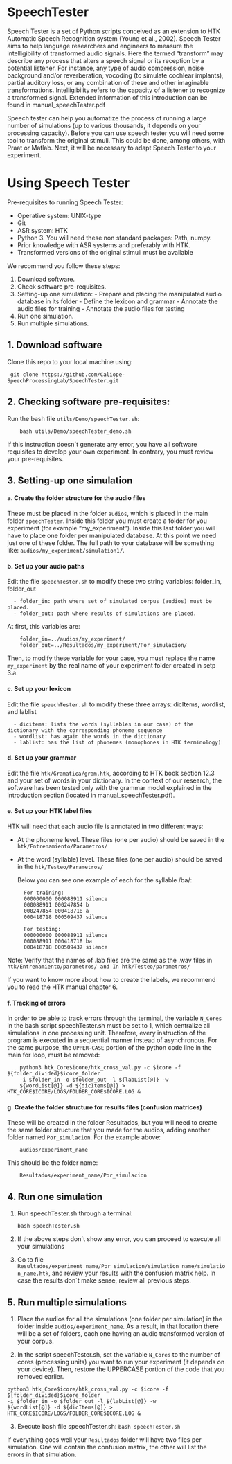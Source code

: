 # SpeechTester

Speech Tester is a set of Python scripts conceived as an extension to HTK Automatic Speech Recognition system (Young et al., 2002). Speech Tester aims to help language researchers and engineers to measure the intelligibility of transformed audio signals. Here the termed “transform” may describe any process that alters a speech signal or its reception by a potential listener. For instance, any type of audio compression, noise background and/or reverberation, vocoding (to simulate cochlear implants), partial auditory loss, or any combination of these and other imaginable transformations. Intelligibility refers to the capacity of a listener to recognize a transformed signal. Extended information of this introduction can be found in manual_speechTester.pdf

Speech tester can help you automatize the process of running a large number of simulations (up to various thousands, it depends on your processing capacity). Before you can use speech tester you will need some tool to transform the original stimuli. This could be done, among others, with Praat or Matlab. Next, it will be necessary to adapt Speech Tester to your experiment.  


# Using Speech Tester

  Pre-requisites to running Speech Tester:
   - Operative system: UNIX-type
   - Git
   - ASR system: HTK 
   - Python 3. You will need these non standard packages: Path, numpy.
   - Prior knowledge with ASR systems and preferably with HTK.
   - Transformed versions of the original stimuli must be available 


  We recommend you follow these steps:
  1.	Download software.
  2.	Check software pre-requisites.
  3.	Setting-up one simulation:
    - Prepare and placing the manipulated audio database in its folder
    - Define the lexicon and grammar
    - Annotate the audio files for training
    - Annotate the audio files for testing
  4.	Run one simulation.
  5.	Run multiple simulations.
  
  
  ## 1.	Download software
  
  Clone this repo to your local machine using:

     git clone https://github.com/Caliope-SpeechProcessingLab/SpeechTester.git

  ## 2.	Checking software pre-requisites:

   Run the bash file ```utils/Demo/speechTester.sh```:

        bash utils/Demo/speechTester_demo.sh

  If this instruction doesn´t generate any error, you have all software requisites to develop your own experiment. In contrary, you must          review your pre-requisites. 



   ## 3.	Setting-up one simulation

   #### a.  Create the folder structure for the audio files
   These must be placed in the folder ```audios```, which is placed in the main folder ```speechTester```. Inside this folder you must create a folder for you experiment (for example   “my_experiment”). Inside this last folder you will have to place one folder per manipulated database. At this point we need just one of these folder. The full path to your database will be something like: ```audios/my_experiment/simulation1/```. 

   #### b.  Set up your audio paths
   Edit the file  ```speechTester.sh``` to modify these two string variables: folder_in, folder_out
   
      - folder_in: path where set of simulated corpus (audios) must be placed.
      - folder_out: path where results of simulations are placed.
      
   At first, this variables are:
   
       
        folder_in=../audios/my_experiment/
        folder_out=../Resultados/my_experiment/Por_simulacion/
        
        
   Then, to modify these variable for your case, you must replace the name ```my_experiment``` by the real name of your experiment folder created in setp 3.a.
      
   #### c.  Set up your lexicon
   Edit the file ```speechTester.sh``` to modify these three arrays: dicItems, wordlist, and lablist

      -	dicitems: lists the words (syllables in our case) of the dictionary with the corresponding phoneme sequence
      -	wordlist: has again the words in the dictionary 
      -	lablist: has the list of phonemes (monophones in HTK terminology) 
      
   #### d.  Set up your grammar
   Edit the file ```htk/Gramatica/gram.htk```, according to HTK book section 12.3 and your set of words in your dictionary. In the context of our research, the software has been tested only with the grammar model explained in the introduction section (located in manual_speechTester.pdf). 
      
      
   #### e.	Set up your HTK label files

   HTK will need that each audio file is annotated in two different ways:

   -	At the phoneme level. These files (one per audio) should be saved in the ```htk/Entrenamiento/Parametros/```

   -	At the word (syllable) level. These files (one per audio) should be saved in the ```htk/Testeo/Parametros/```

        Below you can see one example of each for the syllable /ba/: 
        ```
          For training: 
          000000000 000088911 silence
          000088911 000247854 b	
          000247854 000418718 a	
          000418718 000509437 silence

          For testing:
          000000000 000088911 silence
          000088911 000418718 ba	
          000418718 000509437 silence
         ```

   Note: 
   Verify that the names of .lab files are the same as the .wav files in ```htk/Entrenamiento/parametros/ and In htk/Testeo/parametros/```

   If you want to know more about how to create the labels, we recommend you to read the HTK manual chapter 6. 

  #### f.  Tracking of errors 
   In order to be able to track errors through the terminal, the variable ```N_Cores``` in the bash script speechTester.sh must be set to 1, which centralize all simulations in one processing unit. Therefore, every instruction of the program is executed in a sequential manner instead of asynchronous. For the same purpose, the ```UPPER-CASE``` portion of the python code line in the main for loop, must be removed:
```
    python3 htk_Core$icore/htk_cross_val.py -c $icore -f ${folder_divided}$icore_folder 
    -i $folder_in -o $folder_out -l ${labList[@]} -w
    ${wordList[@]} -d ${dicItems[@]} > HTK_CORE$ICORE/LOGS/FOLDER_CORE$ICORE.LOG &
```



   #### g.	Create the folder structure for results files (confusion matrices)
   These will be created in the folder Resultados, but you will need to create the same folder structure that you made for the audios, adding another folder named ```Por_simulacion```. For the example above:

        audios/experiment_name

  This should be the folder name:

        Resultados/experiment_name/Por_simulacion




   ## 4.	Run one simulation

   1. Run speechTester.sh through a terminal:

          bash speechTester.sh
        
   2. If the above steps don´t show any error, you can proceed to execute all your simulations
   3. Go to file ```Resultados/experiment_name/Por_simulacion/simulation_name/simulation_name.htk```, and review your results with the confusion matrix help. In case the results don´t make sense, review all previous steps.





   ## 5.	Run multiple simulations

   1. Place the audios for all the simulations (one folder per simulation) in the folder inside ```audios/experiment_name```. As a result, in that location there will be a set of folders, each one having an audio transformed version of your corpus.


   2.	In the script speechTester.sh, set the variable ```N_Cores``` to the number of cores (processing units) you want to run your experiment (it depends on your device). Then, restore the UPPERCASE portion of the code that you removed earlier.


    python3 htk_Core$icore/htk_cross_val.py -c $icore -f ${folder_divided}$icore_folder 
    -i $folder_in -o $folder_out -l ${labList[@]} -w
    ${wordList[@]} -d ${dicItems[@]} > HTK_CORE$ICORE/LOGS/FOLDER_CORE$ICORE.LOG &


   3.	Execute bash file speechTester.sh:
     ```
     bash speechTester.sh
     ```

If everything goes well your ```Resultados``` folder will have two files per simulation. One will contain the confusion matrix, the other will list the errors in that simulation.

